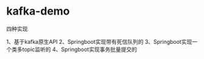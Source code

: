 # kafka-demo
四种实现

1、基于kafka原生API
2、Springboot实现带有死信队列的
3、Springboot实现一个类多topic监听的
4、Springboot实现事务批量提交的
